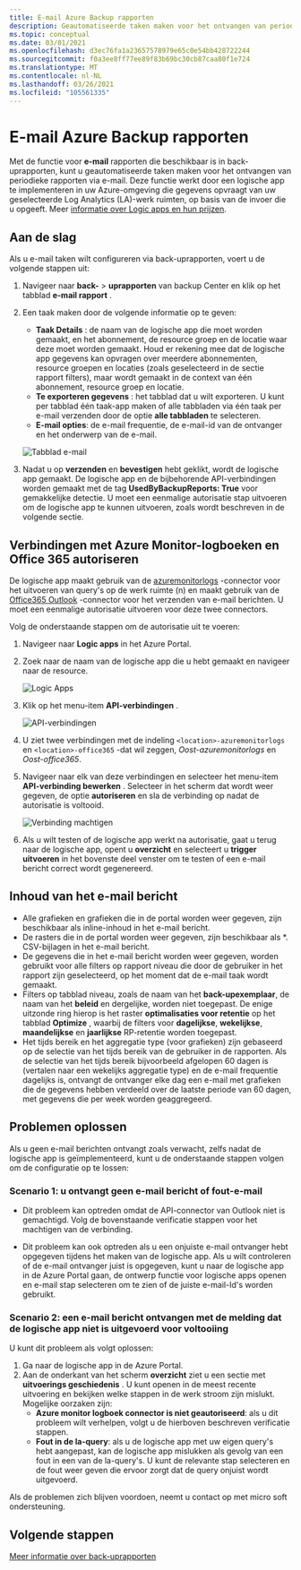 ```yaml
---
title: E-mail Azure Backup rapporten
description: Geautomatiseerde taken maken voor het ontvangen van periodieke rapporten via e-mail
ms.topic: conceptual
ms.date: 03/01/2021
ms.openlocfilehash: d3ec76fa1a23657578979e65c0e54bb428722244
ms.sourcegitcommit: f0a3ee8ff77ee89f83b69bc30cb87caa80f1e724
ms.translationtype: MT
ms.contentlocale: nl-NL
ms.lasthandoff: 03/26/2021
ms.locfileid: "105561335"
---
```

# <a name="email-azure-backup-reports"></a>E-mail Azure Backup rapporten

Met de functie voor **e-mail** rapporten die beschikbaar is in back-uprapporten, kunt u geautomatiseerde taken maken voor het ontvangen van periodieke rapporten via e-mail. Deze functie werkt door een logische app te implementeren in uw Azure-omgeving die gegevens opvraagt van uw geselecteerde Log Analytics (LA)-werk ruimten, op basis van de invoer die u opgeeft. Meer [informatie over Logic apps en hun prijzen](https://azure.microsoft.com/pricing/details/logic-apps/).

## <a name="getting-started"></a>Aan de slag

Als u e-mail taken wilt configureren via back-uprapporten, voert u de volgende stappen uit:

1.  Navigeer naar **back-**  >  **uprapporten** van backup Center en klik op het tabblad **e-mail rapport** .
2.  Een taak maken door de volgende informatie op te geven:
    * **Taak Details** : de naam van de logische app die moet worden gemaakt, en het abonnement, de resource groep en de locatie waar deze moet worden gemaakt. Houd er rekening mee dat de logische app gegevens kan opvragen over meerdere abonnementen, resource groepen en locaties (zoals geselecteerd in de sectie rapport filters), maar wordt gemaakt in de context van één abonnement, resource groep en locatie.
    * **Te exporteren gegevens** : het tabblad dat u wilt exporteren. U kunt per tabblad één taak-app maken of alle tabbladen via één taak per e-mail verzenden door de optie **alle tabbladen** te selecteren.
    * **E-mail opties**: de e-mail frequentie, de e-mail-id van de ontvanger en het onderwerp van de e-mail.

    ![Tabblad e-mail](./media/backup-azure-configure-backup-reports/email-tab.png)

3.  Nadat u op **verzenden** en **bevestigen** hebt geklikt, wordt de logische app gemaakt. De logische app en de bijbehorende API-verbindingen worden gemaakt met de tag **UsedByBackupReports: True** voor gemakkelijke detectie. U moet een eenmalige autorisatie stap uitvoeren om de logische app te kunnen uitvoeren, zoals wordt beschreven in de volgende sectie.

## <a name="authorize-connections-to-azure-monitor-logs-and-office-365"></a>Verbindingen met Azure Monitor-logboeken en Office 365 autoriseren

De logische app maakt gebruik van de [azuremonitorlogs](/connectors/azuremonitorlogs/) -connector voor het uitvoeren van query's op de werk ruimte (n) en maakt gebruik van de [Office365 Outlook](/connectors/office365connector/) -connector voor het verzenden van e-mail berichten. U moet een eenmalige autorisatie uitvoeren voor deze twee connectors. 
 
Volg de onderstaande stappen om de autorisatie uit te voeren:

1.  Navigeer naar **Logic apps** in het Azure Portal.
2.  Zoek naar de naam van de logische app die u hebt gemaakt en navigeer naar de resource.

    ![Logic Apps](./media/backup-azure-configure-backup-reports/logic-apps.png)

3.  Klik op het menu-item **API-verbindingen** .

    ![API-verbindingen](./media/backup-azure-configure-backup-reports/api-connections.png)

4.  U ziet twee verbindingen met de indeling `<location>-azuremonitorlogs` en `<location>-office365` -dat wil zeggen, _Oost-azuremonitorlogs_ en _Oost-office365_.
5.  Navigeer naar elk van deze verbindingen en selecteer het menu-item **API-verbinding bewerken** . Selecteer in het scherm dat wordt weer gegeven, de optie **autoriseren** en sla de verbinding op nadat de autorisatie is voltooid.

    ![Verbinding machtigen](./media/backup-azure-configure-backup-reports/authorize-connections.png)

6.  Als u wilt testen of de logische app werkt na autorisatie, gaat u terug naar de logische app, opent u **overzicht** en selecteert u **trigger uitvoeren** in het bovenste deel venster om te testen of een e-mail bericht correct wordt gegenereerd.

## <a name="contents-of-the-email"></a>Inhoud van het e-mail bericht

* Alle grafieken en grafieken die in de portal worden weer gegeven, zijn beschikbaar als inline-inhoud in het e-mail bericht.
* De rasters die in de portal worden weer gegeven, zijn beschikbaar als *. CSV-bijlagen in het e-mail bericht.
* De gegevens die in het e-mail bericht worden weer gegeven, worden gebruikt voor alle filters op rapport niveau die door de gebruiker in het rapport zijn geselecteerd, op het moment dat de e-mail taak wordt gemaakt.
* Filters op tabblad niveau, zoals de naam van het **back-upexemplaar**, de naam van het **beleid** en dergelijke, worden niet toegepast. De enige uitzonde ring hierop is het raster **optimalisaties voor retentie** op het tabblad **Optimize** , waarbij de filters voor **dagelijkse**, **wekelijkse**, **maandelijkse** en **jaarlijkse** RP-retentie worden toegepast.
* Het tijds bereik en het aggregatie type (voor grafieken) zijn gebaseerd op de selectie van het tijds bereik van de gebruiker in de rapporten. Als de selectie van het tijds bereik bijvoorbeeld afgelopen 60 dagen is (vertalen naar een wekelijks aggregatie type) en de e-mail frequentie dagelijks is, ontvangt de ontvanger elke dag een e-mail met grafieken die de gegevens hebben verdeeld over de laatste periode van 60 dagen, met gegevens die per week worden geaggregeerd.

## <a name="troubleshooting-issues"></a>Problemen oplossen

Als u geen e-mail berichten ontvangt zoals verwacht, zelfs nadat de logische app is geïmplementeerd, kunt u de onderstaande stappen volgen om de configuratie op te lossen:

### <a name="scenario-1-receiving-neither-a-successful-email-nor-an-error-email"></a>Scenario 1: u ontvangt geen e-mail bericht of fout-e-mail

* Dit probleem kan optreden omdat de API-connector van Outlook niet is gemachtigd. Volg de bovenstaande verificatie stappen voor het machtigen van de verbinding.

* Dit probleem kan ook optreden als u een onjuiste e-mail ontvanger hebt opgegeven tijdens het maken van de logische app. Als u wilt controleren of de e-mail ontvanger juist is opgegeven, kunt u naar de logische app in de Azure Portal gaan, de ontwerp functie voor logische apps openen en e-mail stap selecteren om te zien of de juiste e-mail-Id's worden gebruikt.

### <a name="scenario-2-receiving-an-error-email-that-says-that-the-logic-app-failed-to-execute-to-completion"></a>Scenario 2: een e-mail bericht ontvangen met de melding dat de logische app niet is uitgevoerd voor voltooiing

U kunt dit probleem als volgt oplossen:
1.  Ga naar de logische app in de Azure Portal.
2.  Aan de onderkant van het scherm **overzicht** ziet u een sectie met **uitvoerings geschiedenis** . U kunt openen in de meest recente uitvoering en bekijken welke stappen in de werk stroom zijn mislukt. Mogelijke oorzaken zijn:
    * **Azure monitor logboek connector is niet geautoriseerd**: als u dit probleem wilt verhelpen, volgt u de hierboven beschreven verificatie stappen.
    * **Fout in de la-query**: als u de logische app met uw eigen query's hebt aangepast, kan de logische app mislukken als gevolg van een fout in een van de la-query's. U kunt de relevante stap selecteren en de fout weer geven die ervoor zorgt dat de query onjuist wordt uitgevoerd.

Als de problemen zich blijven voordoen, neemt u contact op met micro soft ondersteuning.

## <a name="next-steps"></a>Volgende stappen
[Meer informatie over back-uprapporten](./configure-reports.md)